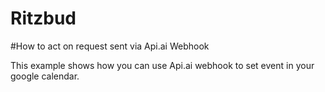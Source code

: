 # Ritzbud

#How to act on request sent via Api.ai Webhook

This example shows how you can use Api.ai webhook to set event in your google calendar.
